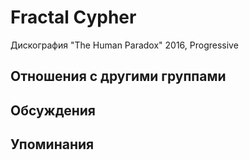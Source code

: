# Fractal Cypher

Дискография
"The Human Paradox" 2016, Progressive

## Отношения с другими группами


## Обсуждения


## Упоминания

